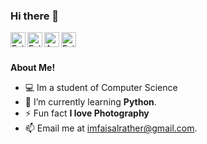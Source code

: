 ### Hi there 👋

<!--
**Faisal-Rather/Faisal-Rather** is a ✨ _special_ ✨ repository because its `README.md` (this file) appears on your GitHub profile.

Here are some ideas to get you started:  
-->

<a href="https://www.linkedin.com/in/faysal-rather/">
  <img align="left" alt="Faisal's LinkedIn" width="24px" src="https://cdn.jsdelivr.net/npm/simple-icons@v3/icons/linkedin.svg" />
</a>
<a href="https://www.instagram.com/whofaisalrather/">
  <img align="left" alt="Faisal's Instagram" width="24px" src="https://cdn.jsdelivr.net/npm/simple-icons@v3/icons/instagram.svg" />
</a>
<a href="xhttps://www.facebook.com/faeaslahmad.rather">
  <img align="left" alt="Asfa's Facebook" width="24px" src="https://cdn.jsdelivr.net/npm/simple-icons@v3/icons/facebook.svg" />
</a>
<a href="https://twitter.com/Faysa1rather">
  <img align="left" alt="Faisal's Twitter" width="24px" src="https://cdn.jsdelivr.net/npm/simple-icons@3.13.0/icons/twitter.svg" />
</a>




<br />
<br />

**About Me!**

- 💻 Im a student of Computer Science
- 🌱 I’m currently learning **Python**.
- ⚡ Fun fact **I love Photography**
- 📫 Email me at [imfaisalrather@gmail.com](mailto:imfaisalrather@gmail.com).

